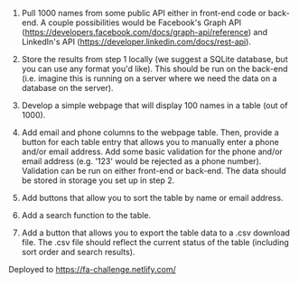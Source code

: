 1. Pull 1000 names from some public API either in front-end code or back-end. A couple possibilities would be Facebook's Graph API (https://developers.facebook.com/docs/graph-api/reference) and LinkedIn's API (https://developer.linkedin.com/docs/rest-api).

2. Store the results from step 1 locally (we suggest a SQLite database, but you can use any format you'd like). This should be run on the back-end (i.e. imagine this is running on a server where we need the data on a database on the server).

3. Develop a simple webpage that will display 100 names in a table (out of 1000).

4. Add email and phone columns to the webpage table. Then, provide a button for each table entry that allows you to manually enter a phone and/or email address. Add some basic validation for the phone and/or email address (e.g. '123' would be rejected as a phone number). Validation can be run on either front-end or back-end. The data should be stored in storage you set up in step 2.

5. Add buttons that allow you to sort the table by name or email address.

6. Add a search function to the table.

7. Add a button that allows you to export the table data to a .csv download file. The .csv file should reflect the current status of the table (including sort order and search results).

Deployed to https://fa-challenge.netlify.com/
